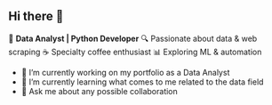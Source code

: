 ## Hi there 👋
🚀 **Data Analyst | Python Developer**
🔍 Passionate about data & web scraping
☕ Specialty coffee enthusiast
📊 Exploring ML & automation

- 🔭 I’m currently working on my portfolio as a Data Analyst
- 🌱 I’m currently learning what comes to me related to the data field
- 💬 Ask me about any possible collaboration




<!--
**Jaysidi/Jaysidi** is a ✨ _special_ ✨ repository because its `README.md` (this file) appears on your GitHub profile.

Here are some ideas to get you started:

- 🔭 I’m currently working on ...
- 🌱 I’m currently learning ...
- 👯 I’m looking to collaborate on ...
- 🤔 I’m looking for help with ...
- 💬 Ask me about ...
- 📫 How to reach me: ...
- 😄 Pronouns: ...
- ⚡ Fun fact: ...
-->
